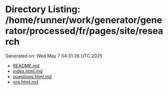 # Directory Listing: /home/runner/work/generator/generator/processed/fr/pages/site/research
Generated on: Wed May  7 04:31:26 UTC 2025

- [README.md](README.md)
- [index.html.md](index.html.md)
- [questions.html.md](questions.html.md)
- [vrp.html.md](vrp.html.md)
